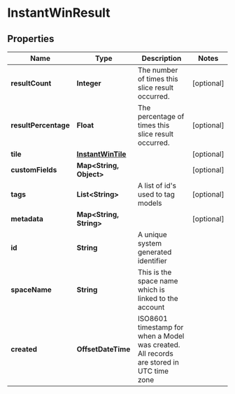 

# InstantWinResult


## Properties

Name | Type | Description | Notes
------------ | ------------- | ------------- | -------------
**resultCount** | **Integer** | The number of times this slice result occurred. |  [optional]
**resultPercentage** | **Float** | The percentage of times this slice result occurred. |  [optional]
**tile** | [**InstantWinTile**](InstantWinTile.md) |  |  [optional]
**customFields** | **Map&lt;String, Object&gt;** |  |  [optional]
**tags** | **List&lt;String&gt;** | A list of id&#39;s used to tag models |  [optional]
**metadata** | **Map&lt;String, String&gt;** |  |  [optional]
**id** | **String** | A unique system generated identifier | 
**spaceName** | **String** | This is the space name which is linked to the account | 
**created** | **OffsetDateTime** | ISO8601 timestamp for when a Model was created. All records are stored in UTC time zone | 



